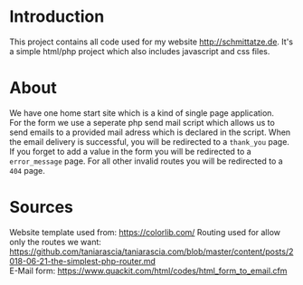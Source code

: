 # Introduction

This project contains all code used for my website http://schmittatze.de. It's a simple html/php project which also includes javascript and css files.

# About
We have one home start site which is a kind of single page application.  
For the form we use a seperate php send mail script which allows us to send emails to a provided mail adress which is declared in the script.
When the email delivery is successful, you will be redirected to a `thank_you` page. If you forget to add a value in the form you will be redirected to a `error_message` page.
For all other invalid routes you will be redirected to a `404` page.  

# Sources
Website template used from: https://colorlib.com/
Routing used for allow only the routes we want: https://github.com/taniarascia/taniarascia.com/blob/master/content/posts/2018-06-21-the-simplest-php-router.md  
E-Mail form: https://www.quackit.com/html/codes/html_form_to_email.cfm